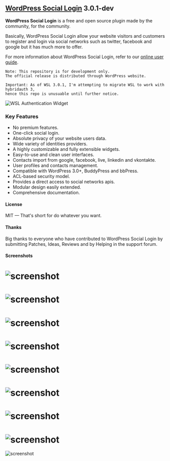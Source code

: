 ## [WordPress Social Login](https://wordpress.org/plugins/wordpress-social-login/) 3.0.1-dev 

**WordPress Social Login** is a free and open source plugin made by the community, for the community.

Basically, WordPress Social Login allow your website visitors and customers to register and login via social networks such as twitter, facebook and google but it has much more to offer.

For more information about WordPress Social Login, refer to our [online user guide](http://miled.github.io/wordpress-social-login/).

    Note: This repository is for development only. 
    The official release is distributed through WordPress website.
    
    Important: As of WSL 3.0.1, I'm attempting to migrate WSL to work with hybridauth 3,
    hence this repo is unusuable until further notice.

![WSL Authentication Widget](https://raw.githubusercontent.com/miled/wordpress-social-login/master/assets/screenshot-1.png)

### Key Features

- No premium features.
- One-click social login.
- Absolute privacy of your website users data.
- Wide variety of identities providers.
- A highly customizable and fully extensible widgets.
- Easy-to-use and clean user interfaces.
- Contacts import from google, facebook, live, linkedin and vkontakte.
- User profiles and contacts management.
- Compatible with WordPress 3.0+, BuddyPress and bbPress.
- ACL-based security model.
- Provides a direct access to social networks apis.
- Modular design easily extended.
- Comprehensive documentation.

#### License 

MIT — That's short for do whatever you want.

#### Thanks

Big thanks to everyone who have contributed to WordPress Social Login by submitting Patches, Ideas, Reviews and by Helping in the support forum. 

#### Screenshots
![screenshot](https://raw.githubusercontent.com/miled/wordpress-social-login/master/assets/screenshot-2.png)
===
![screenshot](https://raw.githubusercontent.com/miled/wordpress-social-login/master/assets/screenshot-3.png)
===
![screenshot](http://miled.github.io/wordpress-social-login/assets/img/theme_fontawesome.png)
===
![screenshot](https://raw.githubusercontent.com/miled/wordpress-social-login/master/assets/screenshot-4.png)
=
![screenshot](https://raw.githubusercontent.com/miled/wordpress-social-login/master/assets/screenshot-5.png)
===
![screenshot](https://raw.githubusercontent.com/miled/wordpress-social-login/master/assets/screenshot-6.png)
===
![screenshot](https://raw.githubusercontent.com/miled/wordpress-social-login/master/assets/screenshot-7.png)
===
![screenshot](https://raw.githubusercontent.com/miled/wordpress-social-login/master/assets/screenshot-8.png)
===
![screenshot](https://raw.githubusercontent.com/miled/wordpress-social-login/master/assets/screenshot-9.png)
